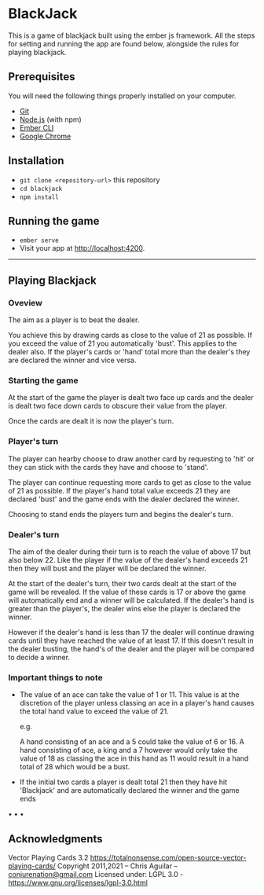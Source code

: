 # BlackJack

This is a game of blackjack built using the ember js framework. All the steps for setting and running the app are found below, alongside the rules for playing blackjack.

## Prerequisites

You will need the following things properly installed on your computer.

* [Git](https://git-scm.com/)
* [Node.js](https://nodejs.org/) (with npm)
* [Ember CLI](https://cli.emberjs.com/release/)
* [Google Chrome](https://google.com/chrome/)

## Installation

* `git clone <repository-url>` this repository
* `cd blackjack`
* `npm install`

## Running the game

* `ember serve`
* Visit your app at [http://localhost:4200](http://localhost:4200).

* * *

## Playing Blackjack

### Oveview

The aim as a player is to beat the dealer. 

You achieve this by drawing cards as close to the value of 21 as possible. If you exceed the value of 21 you automatically 'bust'. This applies to the dealer also. If the player's cards or 'hand' total more than the dealer's they are declared the winner and vice versa.


### Starting the game

At the start of the game the player is dealt two face up cards and the dealer is dealt two face down cards to obscure their value from the player.

Once the cards are dealt it is now the player's turn.

### Player's turn

The player can hearby choose to draw another card by requesting to 'hit' or they can stick with the cards they have and choose to 'stand'.

The player can continue requesting more cards to get as close to the value of 21 as possible. If the player's hand total value exceeds 21 they are declared 'bust' and the game ends with the dealer declared the winner. 

Choosing to stand ends the players turn and begins the dealer's turn. 

### Dealer's turn

The aim of the dealer during their turn is to reach the value of above 17 but also below 22. Like the player if the value of the dealer's hand exceeds 21 then they will bust and the player will be declared the winner.

At the start of the dealer's turn, their two cards dealt at the start of the game will be revealed. If the value of these cards is 17 or above the game will automatically end and a winner will be calculated. If the dealer's hand is greater than the player's, the dealer wins else the player is declared the winner. 

However if the dealer's hand is less than 17 the dealer will continue drawing cards until they have reached the value of at least 17. If this doesn't result in the dealer busting, the hand's of the dealer and the player will be compared to decide a winner.

### Important things to note

- The value of an ace can take the value of 1 or 11. This value is at the discretion of the player unless classing an ace in a player's hand causes the total hand value to exceed the value of 21. 


    e.g.

    A hand consisting of an ace and a 5 could take the value of 6 or 16.
    A hand consisting of ace, a king and a 7 however would only take the value of 18 as classing the ace in this hand as 11 would result in a hand total of 28 which would be a bust.

- If the initial two cards a player is dealt total 21 then they have hit 'Blackjack' and are automatically declared the winner and the game ends

• • •

## Acknowledgments

Vector Playing Cards 3.2
https://totalnonsense.com/open-source-vector-playing-cards/
Copyright 2011,2021 – Chris Aguilar – conjurenation@gmail.com
Licensed under: LGPL 3.0 - https://www.gnu.org/licenses/lgpl-3.0.html